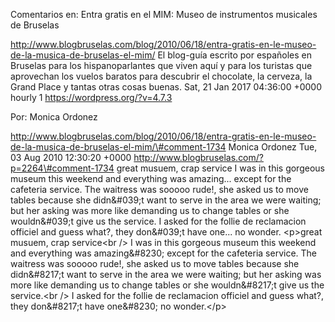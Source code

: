 Comentarios en: Entra gratis en el MIM: Museo de instrumentos musicales
de Bruselas

http://www.blogbruselas.com/blog/2010/06/18/entra-gratis-en-le-museo-de-la-musica-de-bruselas-el-mim/
El blog-guía escrito por españoles en Bruselas para los hispanoparlantes
que viven aquí y para los turistas que aprovechan los vuelos baratos
para descubrir el chocolate, la cerveza, la Grand Place y tantas otras
cosas buenas. Sat, 21 Jan 2017 04:36:00 +0000 hourly 1
https://wordpress.org/?v=4.7.3

Por: Monica Ordonez

http://www.blogbruselas.com/blog/2010/06/18/entra-gratis-en-le-museo-de-la-musica-de-bruselas-el-mim/\#comment-1734
Monica Ordonez Tue, 03 Aug 2010 12:30:20 +0000
http://www.blogbruselas.com/?p=2264\#comment-1734 great musuem, crap
service I was in this gorgeous museum this weekend and everything was
amazing\... except for the cafeteria service. The waitress was sooooo
rude!, she asked us to move tables because she didn&\#039;t want to
serve in the area we were waiting; but her asking was more like
demanding us to change tables or she wouldn&\#039;t give us the service.
I asked for the follie de reclamacion officiel and guess what?, they
don&\#039;t have one\... no wonder. \<p\>great musuem, crap service\<br
/\> I was in this gorgeous museum this weekend and everything was
amazing&\#8230; except for the cafeteria service. The waitress was
sooooo rude!, she asked us to move tables because she didn&\#8217;t want
to serve in the area we were waiting; but her asking was more like
demanding us to change tables or she wouldn&\#8217;t give us the
service.\<br /\> I asked for the follie de reclamacion officiel and
guess what?, they don&\#8217;t have one&\#8230; no wonder.\</p\>
